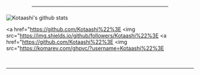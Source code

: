 <p align="center">
─────────────────────────────────────

</p>

![Kotaashi's github stats](https://github-readme-stats.vercel.app/api?username=Kotaashi&hide=contribs,prs&count_private=true&show_icons=true)

<a href="https://github.com/Kotaashi%22%3E
  <img src="https://img.shields.io/github/followers/Kotaashi%22%3E
</a>
<a href="https://github.com/Kotaashi%22%3E
   <img src="https://komarev.com/ghpvc/?username=Kotaashi%22%3E
</a>

<br>

---
